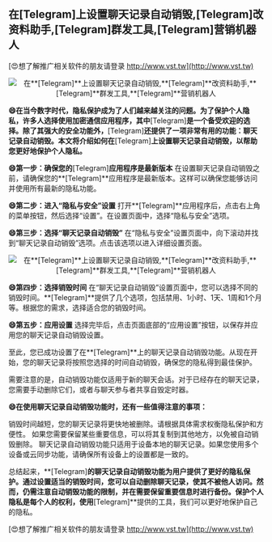 ## **在**[Telegram]**上设置聊天记录自动销毁,**[Telegram]**改资料助手,**[Telegram]**群发工具,**[Telegram]**营销机器人**

[😍想了解推广相关软件的朋友请登录 http://www.vst.tw](http://www.vst.tw)

 <center><img src="https://vst.tw/MP4/tuiguang/png/4.png" alt="在**[Telegram]**上设置聊天记录自动销毁,**[Telegram]**改资料助手,**[Telegram]**群发工具,**[Telegram]**营销机器人"></center>

**😄在当今数字时代，隐私保护成为了人们越来越关注的问题。为了保护个人隐私，许多人选择使用加密通信应用程序，其中**[Telegram]**是一个备受欢迎的选择。除了其强大的安全功能外，**[Telegram]**还提供了一项非常有用的功能：聊天记录自动销毁。本文将介绍如何在**[Telegram]**上设置聊天记录自动销毁，以帮助您更好地保护个人隐私。**

**😄第一步：确保您的**[Telegram]**应用程序是最新版本**
在设置聊天记录自动销毁之前，请确保您的**[Telegram]**应用程序是最新版本。这样可以确保您能够访问并使用所有最新的隐私功能。

**😄第二步：进入“隐私与安全”设置**
打开**[Telegram]**应用程序后，点击右上角的菜单按钮，然后选择“设置”。在设置页面中，选择“隐私与安全”选项。

**😄第三步：选择“聊天记录自动销毁”**
在“隐私与安全”设置页面中，向下滚动并找到“聊天记录自动销毁”选项。点击该选项以进入详细设置页面。

 <center><img src="https://vst.tw/MP4/tuiguang/png/4.png" alt="在**[Telegram]**上设置聊天记录自动销毁,**[Telegram]**改资料助手,**[Telegram]**群发工具,**[Telegram]**营销机器人"></center>

**😄第四步：选择销毁时间**
在“聊天记录自动销毁”设置页面中，您可以选择不同的销毁时间。**[Telegram]**提供了几个选项，包括禁用、1小时、1天、1周和1个月等。根据您的需求，选择适合您的销毁时间。

**😄第五步：应用设置**
选择完毕后，点击页面底部的“应用设置”按钮，以保存并应用您的聊天记录自动销毁设置。

至此，您已成功设置了在**[Telegram]**上的聊天记录自动销毁功能。从现在开始，您的聊天记录将按照您选择的时间自动销毁，确保您的隐私得到最佳保护。

需要注意的是，自动销毁功能仅适用于新的聊天会话。对于已经存在的聊天记录，您需要手动删除它们，或者与聊天参与者共享自毁定时器。

**😄在使用聊天记录自动销毁功能时，还有一些值得注意的事项：**

销毁时间越短，您的聊天记录将更快地被删除。请根据具体需求权衡隐私保护和方便性。
如果您需要保留某些重要信息，可以将其复制到其他地方，以免被自动销毁删除。
聊天记录自动销毁功能只适用于设备本地的聊天记录。如果您使用多个设备或云同步功能，请确保所有设备上的设置都是一致的。

总结起来，**[Telegram]**的聊天记录自动销毁功能为用户提供了更好的隐私保护。通过设置适当的销毁时间，您可以自动删除聊天记录，使其不被他人访问。然而，仍需注意自动销毁功能的限制，并在需要保留重要信息时进行备份。保护个人隐私是每个人的权利，使用**[Telegram]**提供的工具，我们可以更好地保护自己的隐私。

[😍想了解推广相关软件的朋友请登录 http://www.vst.tw](http://www.vst.tw)



